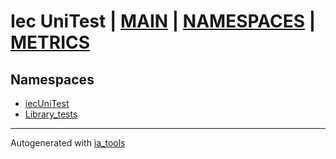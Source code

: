 # Iec UniTest | [MAIN] | [NAMESPACES] | [METRICS]  

## Namespaces  

- [iecUniTest](iecUniTest/nsMain.md)  
- [Library_tests](Library_tests/nsMain.md)  

---
Autogenerated with [ia_tools](https://github.com/tkucic/ia_tools)  

[MAIN]: ../../index.md
[NAMESPACES]: nsList.md
[METRICS]: ../metrics.md
